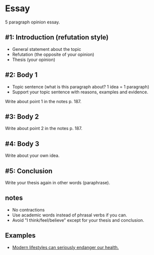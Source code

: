 # Essay

5 paragraph opinion essay.

## #1: Introduction (refutation style)

- General statement about the topic
- Refutation (the opposite of your opinion)
- Thesis (your opinion)

## #2: Body 1

- Topic sentence (what is this paragraph about? 1 idea = 1 paragraph)
- Support your topic sentence with reasons, examples and evidence.

Write about point 1 in the notes p. 187.

## #3: Body 2

Write about point 2 in the notes p. 187.

## #4: Body 3

Write about your own idea.

## #5: Conclusion

Write your thesis again in other words (paraphrase).

## notes

- No contractions
- Use academic words instead of phrasal verbs if you can.
- Avoid "I think/feel/believe" except for your thesis and conclusion.

## Examples

- [Modern lifestyles can seriously endanger our health.](essay_lifestyles.md)
